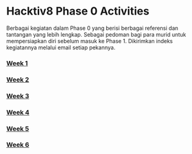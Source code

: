 # Hacktiv8 Phase 0 Activities

Berbagai kegiatan dalam Phase 0 yang berisi berbagai referensi dan tantangan yang lebih lengkap. Sebagai pedoman bagi para murid untuk mempersiapkan diri sebelum masuk ke Phase 1. Dikirimkan indeks kegiatannya melalui email setiap pekannya.

### [Week 1](./README-WEEK-1.md)
### [Week 2](./README-WEEK-2.md)
### [Week 3](./README-WEEK-3.md)
### [Week 4](./README-WEEK-4.md)
### [Week 5](./README-WEEK-5.md)
### [Week 6](./README-WEEK-6.md)
